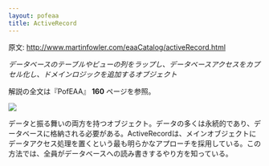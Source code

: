 ```yaml
---
layout: pofeaa
title: ActiveRecord
---
```


原文: http://www.martinfowler.com/eaaCatalog/activeRecord.html


*データベースのテーブルやビューの列をラップし、データベースアクセスをカプセル化し、ドメインロジックを追加するオブジェクト*

解説の全文は『PofEAA』 **160** ページを参照。 

![](http://www.martinfowler.com/eaaCatalog/activeRecordSketch.gif)  

データと振る舞いの両方を持つオブジェクト。データの多くは永続的であり、データベースに格納される必要がある。ActiveRecordは、メインオブジェクトにデータアクセス処理を置くという最も明らかなアプローチを採用している。この方法では、全員がデータベースへの読み書きするやり方を知っている。
